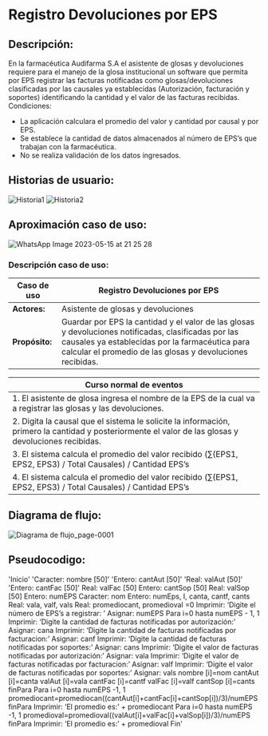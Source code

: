 # Registro Devoluciones por EPS
## Descripción:

En la farmacéutica Audifarma S.A el asistente de glosas y devoluciones requiere para el manejo de la glosa institucional un software que permita por EPS registrar las facturas notificadas como glosas/devoluciones clasificadas por las causales ya establecidas (Autorización, facturación y soportes) identificando la cantidad y el valor de las facturas recibidas.
Condiciones:
-	La aplicación calculara el promedio del valor y cantidad por causal y por EPS.
-	Se establece la cantidad de datos almacenados al número de EPS’s que trabajan con la farmacéutica.
-	No se realiza validación de los datos ingresados.

## Historias de usuario:

![Historia1](https://github.com/maangelicat/ed2a1.github.io/assets/128763241/22827cfa-0f83-4acf-86ea-863d54f287fc)
![Historia2](https://github.com/maangelicat/ed2a1.github.io/assets/128763241/20c7a381-8143-478b-8c49-44fee5512136)

## Aproximación caso de uso:
![WhatsApp Image 2023-05-15 at 21 25 28](https://github.com/maangelicat/ed2a1.github.io/assets/128763241/69b1ca3d-e631-4efd-83ee-868c7ca8c178)

### Descripción caso de uso:

| **Caso de uso** | Registro Devoluciones por EPS |
|----------|----------|
| **Actores:**    |  Asistente de glosas y devoluciones  |
| **Propósito:**   |  Guardar por EPS la cantidad y el valor de las glosas y devoluciones notificadas, clasificadas por las causales ya establecidas por la farmacéutica para calcular el promedio de las glosas y devoluciones recibidas.    |


| **Curso normal de eventos** |
|----------|
| 1. El asistente de glosa ingresa el nombre de la EPS de la cual va a registrar las glosas y las devoluciones. |
| 2. Digita la causal que el sistema le solicite la información, primero la cantidad y posteriormente el valor de las glosas y devoluciones recibidas. |
|3.  El sistema calcula el promedio del valor recibido (∑(EPS1, EPS2, EPS3) / Total Causales) / Cantidad EPS’s |
|4.  El sistema calcula el promedio del valor recibido (∑(EPS1, EPS2, EPS3) / Total Causales) / Cantidad EPS’s |

## Diagrama de flujo:

![Diagrama de flujo_page-0001](https://github.com/maangelicat/ed2a1.github.io/assets/128763241/dd82f386-36e9-4788-803b-73edbf28c410)


## Pseudocodigo:

'Inicio'
'Caracter: nombre [50]'
'Entero: cantAut [50]'
'Real: valAut [50]'
'Entero: cantFac [50]'
Real: valFac [50]
Entero: cantSop [50]
Real: valSop [50] Entero: numEPS
Caracter: nom
Entero: numEps, I, canta, cantf, cants
Real: vala, valf, vals
Real: promediocant, promedioval =0
Imprimir: ‘Digite el número de EPS’s a registrar: ’
Asignar: numEPS
Para i=0 hasta numEPS - 1, 1
Imprimir: ‘Digite la cantidad de facturas notificadas por autorización:’
Asignar: cana
Imprimir: ‘Digite la cantidad de facturas notificadas por facturacion:’
Asignar: canf
Imprimir: ‘Digite la cantidad de facturas notificadas por soportes:’
Asignar: cans
Imprimir: ‘Digite el valor de facturas notificadas por autorización:’
Asignar: vala
Imprimir: ‘Digite el valor de facturas notificadas por facturacion:’
Asignar: valf
Imprimir: ‘Digite el valor de facturas notificadas por soportes:’
Asignar: vals
nombre [i]=nom
cantAut [i]=canta
valAut [i]=vala
cantFac [i]=cantf
valFac [i]=valf
cantSop [i]=cants
finPara
Para i=0 hasta numEPS -1, 1
promediocant=promediocan((cantAut[i]+cantFac[i]+cantSop[i])/3)/numEPS
finPara
Imprimir: ‘El promedio es:’ + promediocant
Para i=0 hasta numEPS -1, 1
promedioval=promedioval((valAut[i]+valFac[i]+valSop[i])/3)/numEPS
finPara
Imprimir: ‘El promedio es:’ + promedioval
Fin'

